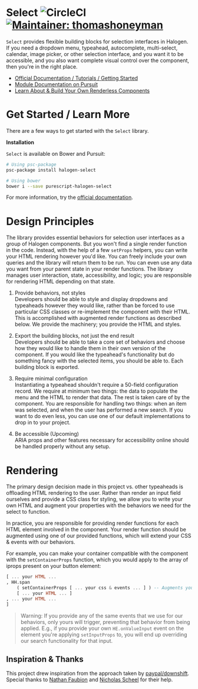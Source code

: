 # Select ![CircleCI](https://img.shields.io/circleci/project/github/citizennet/purescript-halogen-select.svg) [![Maintainer: thomashoneyman](https://img.shields.io/badge/maintainer-thomashoneyman-lightgrey.svg)](http://github.com/thomashoneyman)

`Select` provides flexible building blocks for selection interfaces in Halogen. If you need a dropdown menu, typeahead, autocomplete, multi-select, calendar, image picker, or other selection interface, and you want it to be accessible, and you also want complete visual control over the component, then you're in the right place.

- [Official Documentation / Tutorials / Getting Started](https://citizennet.github.io/purescript-halogen-select)
- [Module Documentation on Pursuit](https://pursuit.purescript.org/packages/purescript-halogen-select)
- [Learn About & Build Your Own Renderless Components](https://github.com/thomashoneyman/purescript-halogen-renderless)

# Get Started / Learn More

There are a few ways to get started with the `Select` library.

**Installation**

`Select` is available on Bower and Pursuit:

```sh
# Using psc-package
psc-package install halogen-select

# Using bower
bower i --save purescript-halogen-select
```

For more information, try the [official documentation](https://citizennet.github.io/purescript-halogen-select).

# Design Principles

The library provides essential behaviors for selection user interfaces as a group of Halogen components. But you won't find a single render function in the code. Instead, with the help of a few `setProps` helpers, you can write your HTML rendering however you'd like. You can freely include your own queries and the library will return them to be run. You can even use any data you want from your parent state in your render functions. The library manages user interaction, state, accessibility, and logic; you are responsible for rendering HTML depending on that state.

1. Provide behaviors, not styles  
Developers should be able to style and display dropdowns and typeaheads however they would like, rather than be forced to use particular CSS classes or re-implement the component with their HTML. This is accomplished with augmented render functions as described below. We provide the machinery; you provide the HTML and styles.

2. Export the building blocks, not just the end result  
Developers should be able to take a core set of behaviors and choose how they would like to handle them in their own version of the component. If you would like the typeahead's functionality but do something fancy with the selected items, you should be able to. Each building block is exported.

3. Require minimal configuration  
Instantiating a typeahead shouldn't require a 50-field configuration record. We require at minimum two things: the data to populate the menu and the HTML to render that data. The rest is taken care of by the component. You are responsible for handling two things: when an item was selected, and when the user has performed a new search. If you want to do even less, you can use one of our default implementations to drop in to your project.

4. Be accessible (Upcoming)  
ARIA props and other features necessary for accessibility online should be handled properly without any setup.


# Rendering

The primary design decision made in this project vs. other typeaheads is offloading HTML rendering to the user. Rather than render an input field ourselves and provide a CSS class for styling, we allow you to write your own HTML and augment your properties with the behaviors we need for the select to function.

In practice, you are responsible for providing render functions for each HTML element involved in the component. Your render function should be augmented using one of our provided functions, which will extend your CSS & events with our behaviors.

For example, you can make your container compatible with the component with the `setContainerProps` function, which you would apply to the array of iprops present on your button element:

```purescript
[ ... your HTML ...
, HH.span
    ( setContainerProps [ ... your css & events ... ] ) -- Augments your props with our behaviors
    [ ... your HTML ... ]
, ... your HTML ...
]
```


> Warning: If you provide any of the same events that we use for our behaviors, only yours will trigger, preventing that behavior from being applied. E.g., if you provide your own `HE.onValueInput` event on the element you're applying `setInputProps` to, you will end up overriding our search functionality for that input.


## Inspiration & Thanks

This project drew inspiration from the approach taken by [paypal/downshift](https://github.com/paypal/downshift). Special thanks to [Nathan Faubion](https://github.com/natefaubion) and [Nicholas Scheel](https://github.com/MonoidMusician) for their help.
